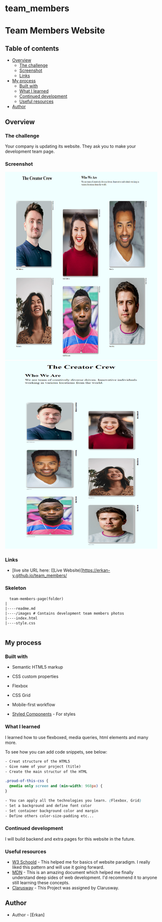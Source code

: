 # team_members




# Team Members Website

## Table of contents

- [Overview](#overview)
  - [The challenge](#the-challenge)
  - [Screenshot](#screenshot)
  - [Links](#links)
- [My process](#my-process)
  - [Built with](#built-with)
  - [What I learned](#what-i-learned)
  - [Continued development](#continued-development)
  - [Useful resources](#useful-resources)
- [Author](#author)



## Overview

### The challenge

Your company is updating its website. They ask you to make your development team page.

### Screenshot

<p align="center">
<a href="https://erkan-y.github.io/team_members/"><img src="team.png" alt="screenshot" width="720" height="620"></a>
  <a href="https://erkan-y.github.io/team_members/"><img src="team2.png" alt="screenshot" width="590" height="620"></a>
</p>


### Links

- [live site URL here: ([Live Website)]https://erkan-y.github.io/team_members/

### Skeleton
```
  team-members-page(folder)
|
|----readme.md        
|----/images # Contains development team members photos         
|----index.html  
|----style.css   
        
```
## My process

### Built with

- Semantic HTML5 markup
- CSS custom properties
- Flexbox
- CSS Grid
- Mobile-first workflow

- [Styled Components](https://styled-components.com/) - For styles



### What I learned

I learned how to use flexboxed, media queries, html elements and many more.

To see how you can add code snippets, see below:

```html
- Creat structure of the HTML5
- Give name of your project (title)
- Create the main structur of the HTML
```
```css
.proud-of-this-css {
  @media only screen and (min-width: 968px) {
}
```
```css
- You can apply all the technologies you learn. (Flexbox, Grid)
- Set a background and define font color
- Set container background color and margin
- Define others color-size-padding etc...

```


### Continued development

I will build backend and extra pages for this website in the future.



### Useful resources

- [W3 Schoold](https://www.w3schools.com/) - This helped me for basics of website paradigm. I really liked this pattern and will use it going forward.
- [MDN](https://developer.mozilla.org/en-US/) - This is an amazing document which helped me finally understand deep sides of web development. I'd recommend it to anyone still learning these concepts.
- [Clarusway](https://clarusway.com/aws-devops/?gclid=Cj0KCQjwr4eYBhDrARIsANPywCjMru99tYkggAXDKaHPXlmNHqGXxFtkPw_EeiIechV8YNa6bUd9DLkaAsJkEALw_wcB) - This Project was assigned by Clarusway.



## Author

- Author - [Erkan]

